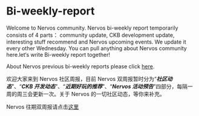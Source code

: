 # Bi-weekly-report

Welcome to Nervos community. Nervos bi-weekly report temporarily consists of 4 parts： community update, CKB development update, interesting stuff recommend and Nervos upcoming events. We update it every other Wednesday. You can pull anything about Nervos community here.let‘s write Bi-weekly report together!

About Nervos previous bi-weekly reports please click [here](https://github.com/nervos-community/weekly-report/blob/master/Past%20report.md).

欢迎大家来到 Nervos 社区周报，目前 Nervos 双周报暂时分为“***社区动态***”、“***CKB 开发动态***”、“***近期好玩的推荐***”、“***Nervos 活动预告***”四部分，每隔一周的周三会更新一次。关于 Nervos 的一切社区动态，等你来补充。

Nervos 往期双周报请点击[这里](https://github.com/nervos-community/bi-weekly-report/tree/master/Past%20reports)
